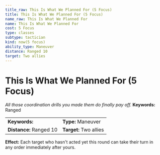 ```yaml
---
title_raw: This Is What We Planned For (5 Focus)
title: This Is What We Planned For (5 Focus)
name_raw: This Is What We Planned For
name: This Is What We Planned For
cost: 5 Focus
type: classes
subtype: tactician
kind: now(5 focus)
ability_type: Maneuver
distance: Ranged 10
target: Two allies
---
```


# This Is What We Planned For (5 Focus)

*All those coordination drills you made them do finally pay off.* **Keywords:** Ranged

|                         |                        |
| :---------------------- | :--------------------- |
| **Keywords:**           | **Type:** Maneuver     |
| **Distance:** Ranged 10 | **Target:** Two allies |

**Effect:** Each target who hasn't acted yet this round can take their turn in any order immediately after yours.
